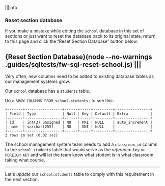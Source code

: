 |||info
### Reset section database
If you make a mistake while editing the `school` database in this set of sections or just want to reset the database back to its original state, return to this page and click the “Reset Section Database” button below.

{Reset Section Database}(node --no-warnings .guides/sqltests/fw-sql-reset-school.js)
|||
---

Very often, new columns need to be added to existing database tables as our management systems grow.

Our `school` database has a `students` table. 

Do a `SHOW COLUMNS FROM school.students;` to see this: 

```
+-------+-----------------+------+-----+---------+----------------+
| Field | Type            | Null | Key | Default | Extra          |
+-------+-----------------+------+-----+---------+----------------+
| id    | int(3) unsigned | NO   | PRI | NULL    | auto_increment |
| name  | varchar(255)    | NO   | UNI | NULL    |                |
+-------+-----------------+------+-----+---------+----------------+
2 rows in set (0.02 sec)
```

The school management system team needs to add a `classroom_id` column to the `school.students` table that would serve as the _reference key_ or `FOREIGN KEY` and will let the team know what student is in what classroom taking what course.


---
Let's _update_ our `school.students` table to comply with this requirement in the next section.
